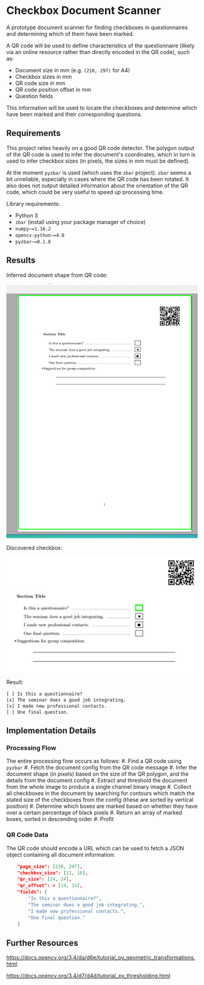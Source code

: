 
Checkbox Document Scanner
=========================

A prototype document scanner for finding checkboxes in questionnaires and
determining which of them have been marked.

A QR code will be used to define characteristics of the questionnaire (likely
via an online resource rather than directly encoded in the QR code), such as:
  * Document size in mm (e.g. `(210, 297)` for A4)
  * Checkbox sizes in mm
  * QR code size in mm
  * QR code position offset in mm
  * Question fields

This information will be used to locate the checkboxes and determine which have
been marked and their corresponding questions.


Requirements
------------

This project relies heavily on a good QR code detector. The polygon output of
the QR code is used to infer the document's coordinates, which in turn is used
to infer checkbox sizes (in pixels, the sizes in mm must be defined).

At the moment `pyzbar` is used (which uses the `zbar` project). `zbar` seems a
bit unreliable, especially in cases where the QR code has been rotated. It also
does not output detailed information about the orientation of the QR code,
which could be very useful to speed up processing time.

Library requirements:
* Python 3
* `zbar` (install using your package manager of choice)
* `numpy~=1.16.2`
* `opencv-python~=4.0`
* `pyzbar~=0.1.8`


Results
-------

Inferred document shape from QR code:

![Document](static/img/whole.png)

Discovered checkbox:

![Document](static/img/checkbox.png)

Result:
```
[ ] Is this a questionnaire?
[x] The seminar does a good job integrating.
[x] I made new professional contacts.
[ ] One final question.
```

Implementation Details
----------------------

### Processing Flow

The entire processing flow occurs as follows:
  #. Find a QR code using `pyzbar`
  #. Fetch the document config from the QR code message
  #. Infer the document shape (in pixels) based on the size of the QR polygon,
     and the details from the document config
  #. Extract and threshold the document from the whole image to produce a single
     channel binary image
  #. Collect all checkboxes in the document by searching for contours which
     match the stated size of the checkboxes from the config (these are sorted
     by vertical position)
  #. Determine which boxes are marked based on whether they have over a certain
     percentage of black pixels
  #. Return an array of marked boxes, sorted in descending order
  #. Profit


### QR Code Data

The QR code should encode a URL which can be used to fetch a JSON object
containing all document information:

```json
    "page_size": [210, 297],
    "checkbox_size": [12, 10],
    "qr_size": [24, 24],
    "qr_offset": = [14, 14],
    "fields": [
        "Is this a questionnaire?",
        "The seminar does a good job integrating.",
        "I made new professional contacts.",
        "One final question."
    ]
```


Further Resources
-----------------

https://docs.opencv.org/3.4/da/d6e/tutorial_py_geometric_transformations.html

https://docs.opencv.org/3.4/d7/d4d/tutorial_py_thresholding.html
